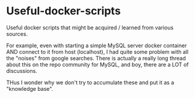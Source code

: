 # Useful-docker-scripts
Useful docker scripts that might be acquired / learned from various sources. 

For example, even with starting a simple MySQL server docker container AND connect to it from host (localhost), I had quite some problem with all the "noises" from google searches. There is actually a really long thread about this on the repo community for MySQL, and boy, there are a LOT of discussions. 

THus I wonder why we don't try to accumulate these and put it as a "knowledge base". 
